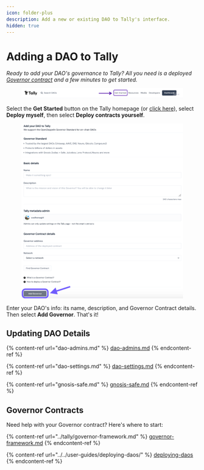 ```yaml
---
icon: folder-plus
description: Add a new or existing DAO to Tally's interface.
hidden: true
---
```


# Adding a DAO to Tally

_Ready to add your DAO's governance to Tally? All you need is a deployed_ [_Governor contract_](../tally/governor-framework.md) _and a few minutes to get started._

<figure><img src="../../.gitbook/assets/image (131).png" alt=""><figcaption></figcaption></figure>

Select the **Get Started** button on the Tally homepage (or [click here](https://www.tally.xyz/get-started)), select **Deploy myself**, then select **Deploy contracts yourself**.

<figure><img src="../../.gitbook/assets/Screenshot 2023-08-23 at 8.20.00 pm.png" alt=""><figcaption></figcaption></figure>

Enter your DAO's info: its name, description, and Governor Contract details. Then select **Add Governor**. That's it!

## Updating DAO Details

{% content-ref url="dao-admins.md" %}
[dao-admins.md](dao-admins.md)
{% endcontent-ref %}

{% content-ref url="dao-settings.md" %}
[dao-settings.md](dao-settings.md)
{% endcontent-ref %}

{% content-ref url="gnosis-safe.md" %}
[gnosis-safe.md](gnosis-safe.md)
{% endcontent-ref %}

## Governor Contracts

Need help with your Governor contract? Here's where to start:

{% content-ref url="../tally/governor-framework.md" %}
[governor-framework.md](../tally/governor-framework.md)
{% endcontent-ref %}

{% content-ref url="../../user-guides/deploying-daos/" %}
[deploying-daos](../../user-guides/deploying-daos/)
{% endcontent-ref %}
